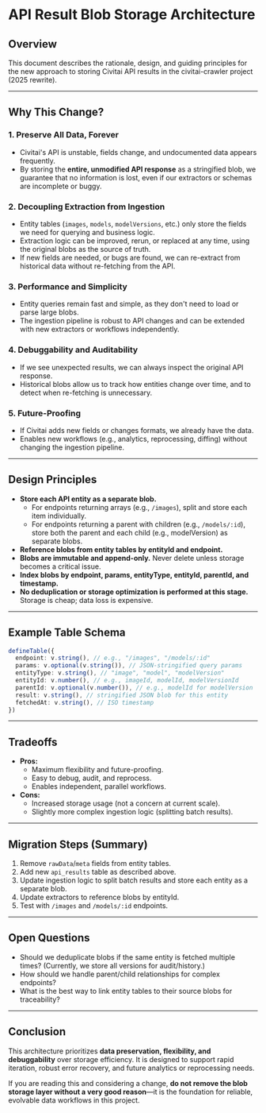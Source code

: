 # API Result Blob Storage Architecture

## Overview

This document describes the rationale, design, and guiding principles for the new approach to storing Civitai API results in the civitai-crawler project (2025 rewrite).

---

## Why This Change?

### 1. **Preserve All Data, Forever**
- Civitai's API is unstable, fields change, and undocumented data appears frequently.
- By storing the **entire, unmodified API response** as a stringified blob, we guarantee that no information is lost, even if our extractors or schemas are incomplete or buggy.

### 2. **Decoupling Extraction from Ingestion**
- Entity tables (`images`, `models`, `modelVersions`, etc.) only store the fields we need for querying and business logic.
- Extraction logic can be improved, rerun, or replaced at any time, using the original blobs as the source of truth.
- If new fields are needed, or bugs are found, we can re-extract from historical data without re-fetching from the API.

### 3. **Performance and Simplicity**
- Entity queries remain fast and simple, as they don't need to load or parse large blobs.
- The ingestion pipeline is robust to API changes and can be extended with new extractors or workflows independently.

### 4. **Debuggability and Auditability**
- If we see unexpected results, we can always inspect the original API response.
- Historical blobs allow us to track how entities change over time, and to detect when re-fetching is unnecessary.

### 5. **Future-Proofing**
- If Civitai adds new fields or changes formats, we already have the data.
- Enables new workflows (e.g., analytics, reprocessing, diffing) without changing the ingestion pipeline.

---

## Design Principles

- **Store each API entity as a separate blob.**
  - For endpoints returning arrays (e.g., `/images`), split and store each item individually.
  - For endpoints returning a parent with children (e.g., `/models/:id`), store both the parent and each child (e.g., modelVersion) as separate blobs.
- **Reference blobs from entity tables by entityId and endpoint.**
- **Blobs are immutable and append-only.** Never delete unless storage becomes a critical issue.
- **Index blobs by endpoint, params, entityType, entityId, parentId, and timestamp.**
- **No deduplication or storage optimization is performed at this stage.** Storage is cheap; data loss is expensive.

---

## Example Table Schema

```typescript
defineTable({
  endpoint: v.string(), // e.g., "/images", "/models/:id"
  params: v.optional(v.string()), // JSON-stringified query params
  entityType: v.string(), // "image", "model", "modelVersion"
  entityId: v.number(), // e.g., imageId, modelId, modelVersionId
  parentId: v.optional(v.number()), // e.g., modelId for modelVersion
  result: v.string(), // stringified JSON blob for this entity
  fetchedAt: v.string(), // ISO timestamp
})
```

---

## Tradeoffs

- **Pros:**
  - Maximum flexibility and future-proofing.
  - Easy to debug, audit, and reprocess.
  - Enables independent, parallel workflows.
- **Cons:**
  - Increased storage usage (not a concern at current scale).
  - Slightly more complex ingestion logic (splitting batch results).

---

## Migration Steps (Summary)

1. Remove `rawData`/`meta` fields from entity tables.
2. Add new `api_results` table as described above.
3. Update ingestion logic to split batch results and store each entity as a separate blob.
4. Update extractors to reference blobs by entityId.
5. Test with `/images` and `/models/:id` endpoints.

---

## Open Questions

- Should we deduplicate blobs if the same entity is fetched multiple times? (Currently, we store all versions for audit/history.)
- How should we handle parent/child relationships for complex endpoints?
- What is the best way to link entity tables to their source blobs for traceability?

---

## Conclusion

This architecture prioritizes **data preservation, flexibility, and debuggability** over storage efficiency. It is designed to support rapid iteration, robust error recovery, and future analytics or reprocessing needs.

If you are reading this and considering a change, **do not remove the blob storage layer without a very good reason**—it is the foundation for reliable, evolvable data workflows in this project. 